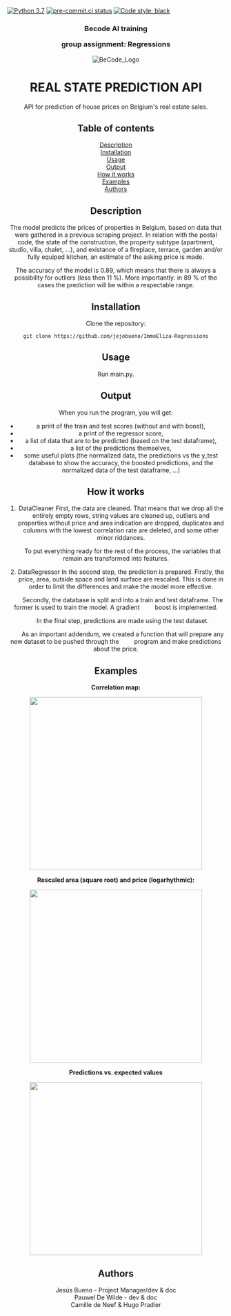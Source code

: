 
[![Python 3.7](https://img.shields.io/badge/python-3.7-blue.svg)](https://www.python.org/downloads/release/python-360/)
[![pre-commit.ci status](https://results.pre-commit.ci/badge/github/jejobueno/ImmoEliza-Regressions/main.svg)](https://results.pre-commit.ci/latest/github/jejobueno/ImmoEliza-Regressions/main) [![Code style: black](https://img.shields.io/badge/code%20style-black-000000.svg)](https://github.com/psf/black)
<div align = "center">

<h3>Becode AI training

group assignment: Regressions</h3>

![BeCode_Logo](https://user-images.githubusercontent.com/34608190/127764121-837680a3-243c-4ff2-8aa3-5463721a23a0.png)

# REAL STATE PREDICTION API 
API for prediction of house prices on Belgium's real estate sales.

## Table of contents
[Description](#Description)  
[Installation](#Installation)  
[Usage](#Usage)  
[Output](#Output)  
[How it works](#How-it-works)  
[Examples](#Examples)  
[Authors](#Authors)

## Description
The model predicts the prices of properties in Belgium, based on data that were gathered in a previous scraping project.
In relation with the postal code, the state of the construction, the property subtype (apartment, studio, villa, chalet, ...),
and existance of a fireplace, terrace, garden and/or fully equiped kitchen, an estimate of the asking price is made.

The accuracy of the model is 0.89, which means that there is always a possibility for outliers (less then 11 %). More importantly: in 89 %
of the cases the prediction will be within a respectable range.

## Installation
Clone the repository:
```
git clone https://github.com/jejobueno/ImmoEliza-Regressions
``` 

## Usage
Run main.py.

## Output
When you run the program, you will get: 

- a print of the train and test scores (without and with boost),
- a print of the regressor score,
- a list of data that are to be predicted (based on the test dataframe),
- a list of the predictions themselves,
- some useful plots (the normalized data, the predictions vs the y_test database to show the accuracy, 
the boosted predictions, and the normalized data of the test dataframe, ...)

## How it works
1. DataCleaner
First, the data are cleaned. That means that we drop all the entirely empty rows, string values
are cleaned up, outliers and properties without price and area indication are dropped, duplicates
and columns with the lowest correlation rate are deleted, and some other minor riddances.  

&nbsp;&nbsp;&nbsp;&nbsp;&nbsp;&nbsp;&nbsp;&nbsp;To put everything ready for the rest of the process, the variables that remain are transformed into
features.

2. DataRegressor
In the second step, the prediction is prepared. Firstly, the price, area, outside space and land
surface are rescaled. This is done in order to limit the differences and make the model more
effective.

&nbsp;&nbsp;&nbsp;&nbsp;&nbsp;&nbsp;&nbsp;&nbsp;Secondly, the database is split and into a train and test dataframe. The former is used to train the model. A gradient 
&nbsp;&nbsp;&nbsp;&nbsp;&nbsp;&nbsp;&nbsp;&nbsp;boost is implemented.

&nbsp;&nbsp;&nbsp;&nbsp;&nbsp;&nbsp;&nbsp;&nbsp;In the final step, predictions are made using the test dataset.  

&nbsp;&nbsp;&nbsp;&nbsp;&nbsp;&nbsp;&nbsp;&nbsp;As an important addendum, we created a function that will prepare any new dataset to be pushed through the 
&nbsp;&nbsp;&nbsp;&nbsp;&nbsp;&nbsp;&nbsp;&nbsp;program and make predictions about the price.

## Examples

**Correlation map:**

<img width = "400" src = /assets/Correlation%20map.png> 


**Rescaled area (square root) and price (logarhythmic):**

<img width = "400" src = /assets/Rescaled%20sqrtArea%20vs%20logPrice.png> 


**Predictions vs. expected values**

<img width = "400" src = /assets/predictions%20VS%20y.png>

## Authors
Jesús Bueno - Project Manager/dev & doc  
Pauwel De Wilde - dev & doc  
Camille de Neef & Hugo Pradier
